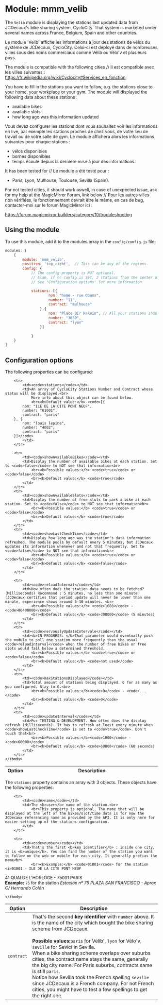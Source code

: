 # Module: mmm_velib
The `Velib` module is displaying the stations last updated data from JCDecaux's bike sharing system, CycloCity. That system is marketed under several names across France, Belgium, Spain and other countries. 

Le module 'Velib' affiche les informations à jour des stations de vélos du système de JCDecaux, CycloCity. Celui-ci est déployé dans de nombreuses villes sous des noms commerciaux comme Vélib ou Vélo'v et plusieurs pays.   

The module is compatible with the following cities // Il est compatible avec les villes suivantes : 
https://fr.wikipedia.org/wiki/Cyclocity#Services_en_fonction 

You have to fill in the stations you want to follow, e.g. the stations close to your home, your workplace or your gym. The module will displayed the following data about these stations : 

 - available bikes
 - available slots
 - how long ago was this information updated

Vous devez configurer les stations dont vous souhaitez voir les informations en live, par exemple les stations proches de chez vous, de votre lieu de travail ou de votre salle de gym. Le module affichera alors les informations suivantes pour chaque stations : 

 - vélos disponibles
 - bornes disponibles
 - temps écoulé depuis la dernière mise à jour des informations. 

It has been tested for // Le module a été testé pour : 

 - Paris, Lyon, Mulhouse, Toulouse, Sevilla (Spain). 
 
For not tested cities, it should work aswell, in case of unexpected issue, ask for my help at the MagicMirror Forum, link below // Pour les autres villes non vérifiées, le fonctionnement devrait être le même, en cas de bug, contacter-moi sur le forum MagicMirror ici : 

https://forum.magicmirror.builders/category/10/troubleshooting 

## Using the module

To use this module, add it to the modules array in the `config/config.js` file:
````javascript
modules: [
	{
		module: 'mmm_velib',
		position: 'top_right',	// This can be any of the regions. 
		config: {
			// The config property is NOT optional.
			// Else, if no config is set, 2 stations from the center of Paris will be displayed
			// See 'Configuration options' for more information.

			stations: [{
					nom: "home - rue Obama",
					number: "11",  
					contract: "mulhouse"  
				},{ 
					nom: "Place Bir Hakeim", // All your stations should belong to the same big city contract but technically you can display from other place if you like. I don't see the point though. 
					number: "3039",
					contract: "lyon"
				}]
			
			}
	}
]
````

## Configuration options

The following properties can be configured:


<table width="100%">
	<!-- why, markdown... -->
	<thead>
		<tr>
			<th>Option</th>
			<th width="100%">Description</th>
		</tr>
	<thead>
	<tbody>

		<tr>
			<td><code>stations</code></td>
			<td>An array of CycloCity Stations Number and Contract whose status will be displayed.<br>
				More info about this object can be found below.
				<br><b>Default value:</b> <code>[{
			nom: "ILE DE LA CITE PONT NEUF",  
			number: "01001",
			contract: "paris"
		}, {
			nom: "louis lepine",
			number: "4002",
			contract: "paris"
		}]</code>
			</td>
		</tr>

		<tr>
			<td><code>showAvailableBikes</code></td>
			<td>Display the number of available bikes at each station. Set to <code>false</code> to NOT see that information<br>
				<br><b>Possible values:</b> <code>true</code> or <code>false</code>
				<br><b>Default value:</b> <code>true</code>
			</td>
		</tr>
		<tr>
			<td><code>showAvailableSlots</code></td>
			<td>Display the number of free slots to park a bike at each station. Set to <code>false</code> to NOT see that information<br>
				<br><b>Possible values:</b> <code>true</code> or <code>false</code>
				<br><b>Default value:</b> <code>true</code>
			</td>
		</tr>
		<tr>
			<td><code>showLastCheckTime</code></td>
			<td>Display how long ago was the station's data information refreshed. The module pools by default every 5 minutes, but JCDecaux updates its information whenever and not that frequently. Set to <code>false</code> to NOT see that information<br>
				<br><b>Possible values:</b> <code>true</code> or <code>false</code>
				<br><b>Default value:</b> <code>false</code>
			</td>
		</tr>

		<tr>
			<td><code>reloadInterval</code></td>
			<td>How often does the station data needs to be fetched? (Milliseconds) Recommand : 5 minutes, no less than one minute (JCDecaux certifies that period update will never be lower than one minute, experience shows around 5-10 minutes. <br>
				<br><b>Possible values:</b> <code>1000</code> - <code>86400000</code>
				<br><b>Default value:</b> <code>300000</code> (5 minutes)
			</td>
		</tr>
		<tr>
			<td><code>nervouslyUpdateIntervale</code></td>
			<td><b>IN PROGRESS: </b>That parameter would eventually push the module to poll one station more frequently than the usual <code>reloadInterval</code> when the number of free bikes or free slots would fall below a determined threshold.
				<br><b>Possible values:</b> <code>true</code> or <code>false</code>
				<br><b>Default value:</b> <code>not used</code>
			</td>
		</tr>
		<tr>
			<td><code>maxStationsDisplayed</code></td>
			<td>Total amount of stations being displayed. 0 for as many as you configured. Stay to 0.<br>
				<br><b>Possible values:</b><code>0</code> - <code>...</code>
				<br><b>Default value:</b> <code>0</code>
			</td>
		</tr>
		<tr>
			<td><code>updateInterval</code></td>
			<td>For TESTING & DEVELOPMENT. How often does the display refresh (Milliseconds). It has to refresh at least every minute when <code>showLastCheckTime</code> is set to <code>true</code>. Don't touch that<br>
				<br><b>Possible values:</b><code>1000</code> - <code>60000</code>
				<br><b>Default value:</b> <code>60000</code> (60 seconds)
			</td>
		</tr>
	</tbody>
</table>

The `stations` property contains an array with 3 objects. These objects have the following properties:

<table width="100%">
	<!-- why, markdown... -->
	<thead>
		<tr>
			<th>Option</th>
			<th width="100%">Description</th>
		</tr>
	<thead>
	<tbody>

		<tr>
			<td><code>name</code></td>
			<td>The <b>user</b> name of the station.<br>
				<br>This property is optional. The name that will be displayed at the left of the bikes/slot/time data is for now the JCDecaux referencing name as provided by the API. It is only here for easier setting up of the stations configuration.
			</td>
		</tr>

		<tr>
			<td><code>number</code></td>
			<td>That's the first <b>key identifier</b> : inside one city, it is <b>unique</b>. You can find the number of the station you want to follow on the web or mobile for each city. It generally prefixs the name<br>
				<br><b>Example:</b> <code>01001</code> for the station <i>01001 - ILE DE LA CITE PONT NEUF
41 QUAI DE L'HORLOGE - 75001 PARIS</i>
				<br><b>Example:</b> <code>75</code> for the station <i>Estación nº 75 PLAZA SAN FRANCISCO - Aprox C/ Hernando Colón</i>
			</td>
		</tr>
		<tr>
			<td><code>contract</code></td>
			<td>That's the second <b>key identifier</b> with <code>number</code> above. It is the name of the city which bought the bike sharing scheme from JCDecaux.<br>
				<br><b>Possible values:</b><code>paris</code> for Vélib', <code>lyon</code> for Vélo'v, <code>seville</code> for Sevici in Sevilla. 
				<br>When a bike sharing scheme overlaps over suburbs cities, the contract name stays the same, generally the big city name. For Paris suburbs, contracts same is still <code>paris</code>. 
				<br>Notice how Sevilla took the French spelling <code>seville</code> since JCDecaux is a French company. For not French cities, you might have to test a few spellings to get the right one.  
			</td>
		</tr>

	</tbody>
</table>
